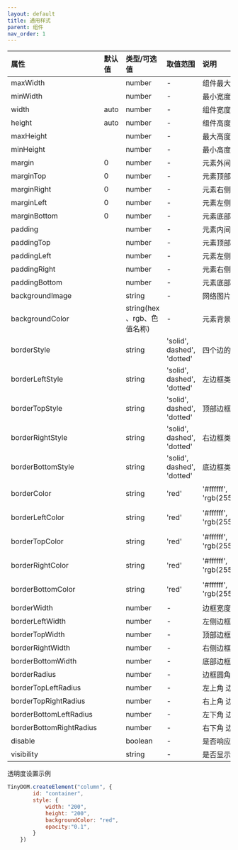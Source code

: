```yaml
---
layout: default
title: 通用样式
parent: 组件
nav_order: 1
---
```


| 属性 | 默认值 | 类型/可选值 | 取值范围 | 说明| 最低版本支持   |是否支持 |
|:----|:-------|:------|:-----|:---------------|:---------|---------|
| maxWidth |  | number | - | 组件最大宽度| v0.3.0 |✅|
| minWidth |  | number | - | 最小宽度 | v0.3.0 |✅|
| width | auto | number | - | 组件宽度 | v0.3.0 |✅|
| height | auto | number | - | 组件高度 | v0.3.0 |✅|
| maxHeight |  | number | - | 最大高度| v0.3.0 |✅|
| minHeight |  | number | - | 最小高度| v0.3.0 |✅|
| margin | 0 | number | - | 元素外间距| v0.3.0 |✅|
| marginTop | 0 | number | - | 元素顶部外间距| v0.3.0 |✅|
| marginRight | 0 | number | - | 元素右侧外间距| v0.3.0 |✅|
| marginLeft | 0 | number | - | 元素左侧外间距| v0.3.0 |✅|
| marginBottom | 0 | number | - | 元素底部外间距| v0.3.0 |✅|
| padding |  | number | - | 元素内间距 | v0.3.0 |✅|
| paddingTop |  | number | - | 元素顶部内间距| v0.3.0 |✅|
| paddingLeft |  | number | - | 元素左侧内间距| v0.3.0 |✅|
| paddingRight |  | number | - | 元素右侧内间距| v0.3.0 |✅|
| paddingBottom |  | number | - |元素底部内间距| v0.3.0 |✅|
| backgroundImage |  | string | - | 网络图片 | v0.3.0 |✅|
| backgroundColor |  | string(hex 、rgb、色值名称) | - | 元素背景颜色| v0.3.0 |✅|
| borderStyle |  | string | 'solid', dashed', 'dotted'| 四个边的边框类型| v0.3.0 |✅|
| borderLeftStyle |  | string | 'solid', dashed', 'dotted' | 左边框类型| v0.3.0 |✅|
| borderTopStyle |  | string | 'solid', dashed', 'dotted' | 顶部边框类型| v0.3.0 |✅|
| borderRightStyle |  | string | 'solid', dashed', 'dotted' | 右边框类型| v0.3.0 |✅|
| borderBottomStyle |  | string | 'solid', dashed', 'dotted' | 底边框类型| v0.3.0 |✅|
| borderColor |  | string | 'red'|'#ffffff', 'rgb(255,255,255)'| 边框颜色| v0.3.0 |✅|
| borderLeftColor |  | string | 'red'|'#ffffff', 'rgb(255,255,255)' | 左边框颜色| v0.3.0 |✅|
| borderTopColor |  | string | 'red'|'#ffffff', 'rgb(255,255,255)' | 顶部边框颜色| v0.3.0 |✅|
| borderRightColor |  | string | 'red'|'#ffffff', 'rgb(255,255,255)' | 右侧边框颜色| v0.3.0 |✅|
| borderBottomColor |  | string | 'red'|'#ffffff', 'rgb(255,255,255)' | 底部边框颜色| v0.3.0 |✅|
| borderWidth |  | number | - | 边框宽度| v0.3.0 |✅|
| borderLeftWidth |  | number | - | 左侧边框宽度| v0.3.0 |✅|
| borderTopWidth |  | number | - | 顶部边框宽度| v0.3.0 |✅|
| borderRightWidth |  | number | - | 右侧边框宽度| v0.3.0 |✅|
| borderBottomWidth |  | number | - | 底部边框宽度| v0.3.0 |✅|
| borderRadius |  | number | - | 边框圆角角度| v0.3.0 |✅|
| borderTopLeftRadius |  | number | - | 左上角 边框圆角角度| v0.3.0 |✅|
| borderTopRightRadius |  | number | - | 右上角 边框圆角角度| v0.3.0 |✅|
| borderBottomLeftRadius |  | number | - | 左下角 边框圆角角度| v0.3.0 |✅|
| borderBottomRightRadius |  | number | - | 右下角 边框圆角角度| v0.3.0 |✅|
| disable |  | boolean | - | 是否响应交互| v0.3.0 |✅|
| visibility |  | string | - | 是否显示| v0.3.0 |✅|


透明度设置示例
```javascript
TinyDOM.createElement("column", {
        id: "container",
        style: {
            width: "200",
            height: "200",
            backgroundColor: "red",
            opacity:"0.1",
        }
    })
```
